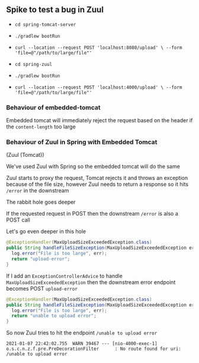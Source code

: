 ## Spike to test a bug in Zuul

- `cd spring-tomcat-server`
- `./gradlew bootRun`
- `curl --location --request POST 'localhost:8080/upload' \
--form 'file=@"/path/to/large/file"'`

- `cd spring-zuul`
- `./gradlew bootRun`
- `curl --location --request POST 'localhost:4000/upload' \
--form 'file=@"/path/to/large/file"'`

### Behaviour of embedded-tomcat

Embedded tomcat will immediately reject the request based on the header if the `content-length` too large

### Behaviour of Zuul in Spring with Embedded Tomcat

(Zuul (Tomcat))

We've used Zuul with Spring so the embedded tomcat will do the same

Zuul starts to proxy the request, Tomcat rejects it and throws an exception 
because of the file size, however Zuul needs to return a 
response so it hits `/error` in the downstream

The rabbit hole goes deeper

If the requested request in POST then the downstream `/error` is also a POST call

Let's go even deeper in this hole

```java
@ExceptionHandler(MaxUploadSizeExceededException.class)
public String handleFileSizeException(MaxUploadSizeExceededException err) {
  log.error("File is too large", err);
  return "upload-error";
}
```

If I add an `ExceptionControllerAdvice` to handle `MaxUploadSizeExceededException` then 
the downstream error endpoint becomes POST `upload-error`

```java
@ExceptionHandler(MaxUploadSizeExceededException.class)
public String handleFileSizeException(MaxUploadSizeExceededException err) {
  log.error("File is too large", err);
  return "unable to upload error";
}
```

So now Zuul tries to hit the endpoint `/unable to upload error`

```
2021-01-07 22:42:02.755  WARN 39467 --- [nio-4000-exec-1] o.s.c.n.z.f.pre.PreDecorationFilter      : No route found for uri: /unable to upload error
```

